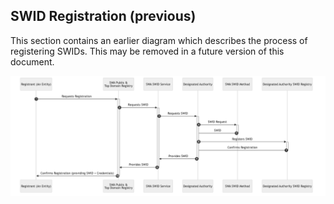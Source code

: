 ## SWID Registration (previous)

This section contains an earlier diagram which describes the process of
registering SWIDs. This may be removed in a future version of this document.

![swid-registration.png](./images/swid-registration.png)
